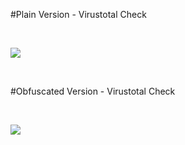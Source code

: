 #Plain Version - Virustotal Check

<br>

![](https://i.imgur.com/bSaTHSo.png)

<br>

#Obfuscated Version - Virustotal Check

<br>

![](https://i.imgur.com/1hegceq.png)

<br>
